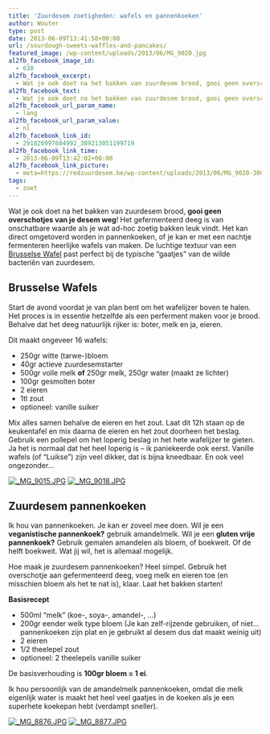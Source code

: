 ```yaml
---
title: 'Zuurdesem zoetigheden: wafels en pannenkoeken'
author: Wouter
type: post
date: 2013-06-09T13:41:58+00:00
url: /sourdough-sweets-waffles-and-pancakes/
featured_image: /wp-content/uploads/2013/06/MG_9020.jpg
al2fb_facebook_image_id:
  - 638
al2fb_facebook_excerpt:
  - Wat je ook doet na het bakken van zuurdesem brood, gooi geen overschotjes van je desem weg! Het gefermenteerd deeg is van onschatbare waarde als je wat ad-hoc zoetig bakken leuk vindt. Het kan direct omgetoverd worden in pannenkoeken, of je kan er met een nachtje fermenteren heerlijke wafels van maken. De luchtige textuur van een Brusselse Wafel past perfect bij de typische "gaatjes" van de wilde bacteriën van zuurdesem.
al2fb_facebook_text:
  - Wat je ook doet na het bakken van zuurdesem brood, gooi geen overschotjes van je desem weg! Het gefermenteerd deeg is van onschatbare waarde als je wat ad-hoc zoetig bakken leuk vindt. Het kan direct omgetoverd worden in pannenkoeken, of je kan er met een nachtje fermenteren heerlijke wafels van maken. De luchtige textuur van een Brusselse Wafel past perfect bij de typische "gaatjes" van de wilde bacteriën van zuurdesem.
al2fb_facebook_url_param_name:
  - lang
al2fb_facebook_url_param_value:
  - nl
al2fb_facebook_link_id:
  - 291826997604992_389213051199719
al2fb_facebook_link_time:
  - 2013-06-09T13:42:02+00:00
al2fb_facebook_link_picture:
  - meta=https://redzuurdesem.be/wp-content/uploads/2013/06/MG_9020-300x200.jpg
tags:
  - zoet
---
```


Wat je ook doet na het bakken van zuurdesem brood, **gooi geen overschotjes van je desem weg**! Het gefermenteerd deeg is van onschatbare waarde als je wat ad-hoc zoetig bakken leuk vindt. Het kan direct omgetoverd worden in pannenkoeken, of je kan er met een nachtje fermenteren heerlijke wafels van maken. De luchtige textuur van een [Brusselse Wafel][2] past perfect bij de typische &#8220;gaatjes&#8221; van de wilde bacteriën van zuurdesem.

## Brusselse Wafels

Start de avond voordat je van plan bent om het wafelijzer boven te halen. Het proces is in essentie hetzelfde als een perferment maken voor je brood. Behalve dat het deeg natuurlijk rijker is: boter, melk en ja, eieren.
  
Dit maakt ongeveer 16 wafels:

  * <span style="line-height: 15px;">250gr witte (tarwe-)bloem</span>
  * 40gr actieve zuurdesemstarter
  * 500gr volle melk **of** 250gr melk, 250gr water (maakt ze lichter)
  * 100gr gesmolten boter
  * 2 eieren
  * 1tl zout
  * optioneel: vanille suiker

Mix alles samen behalve de eieren en het zout. Laat dit 12h staan op de keukentafel en mix daarna de eieren en het zout doorheen het beslag. Gebruik een pollepel om het loperig beslag in het hete wafelijzer te gieten. Ja het is normaal dat het heel loperig is &#8211; ik paniekeerde ook eerst. Vanille wafels (of &#8220;Luikse&#8221;) zijn veel dikker, dat is bijna kneedbaar. En ook veel ongezonder&#8230;

<p><a href="http://lh5.ggpht.com/-fexUzUz1YL0/UbQ7kCJobyI/AAAAAAAAG4M/Q9Wz6O-ncug/s1024/_MG_9015.JPG" link="https://picasaweb.google.com/108809100421188137955/Savesourdough#5887396103118679842" title="" ><img src="http://lh5.ggpht.com/-fexUzUz1YL0/UbQ7kCJobyI/AAAAAAAAG4M/Q9Wz6O-ncug/w400-o/_MG_9015.JPG" alt="_MG_9015.JPG" title="" class="alignleft pe2-photo"  /></a> <a href="http://lh5.ggpht.com/-mbvCErAm7x4/UbQ7lEx8UuI/AAAAAAAAG4U/HKjiOZZ2xt0/s1024/_MG_9018.JPG" link="https://picasaweb.google.com/108809100421188137955/Savesourdough#5887396121004495586" title="" ><img src="http://lh5.ggpht.com/-mbvCErAm7x4/UbQ7lEx8UuI/AAAAAAAAG4U/HKjiOZZ2xt0/w400-o/_MG_9018.JPG" alt="_MG_9018.JPG" title="" class="alignleft pe2-photo"  /></a></p>

## Zuurdesem pannenkoeken

Ik hou van pannenkoeken. Je kan er zoveel mee doen. Wil je een **veganistische pannenkoek?** gebruik amandelmelk. Wil je een **gluten vrije pannenkoek?** Gebruik gemalen amandelen als bloem, of boekweit. Of de helft boekweit. Wat jij wil, het is allemaal mogelijk.

Hoe maak je zuurdesem pannenkoeken? Heel simpel. Gebruik het overschotje aan gefermenteerd deeg, voeg melk en eieren toe (en misschien bloem als het te nat is), klaar. Laat het bakken starten!

**Basisrecept**

  * <span style="line-height: 15px;">500ml &#8220;melk&#8221; (koe-, soya-, amandel-, &#8230;)</span>
  * 200gr eender welk type bloem (Je kan zelf-rijzende gebruiken, of niet&#8230; pannenkoeken zijn plat en je gebruikt al desem dus dat maakt weinig uit)
  * 2 eieren
  * 1/2 theelepel zout
  * optioneel: 2 theelepels vanille suiker

De basisverhouding is **100gr bloem = 1 ei**.
  
Ik hou persoonlijk van de amandelmelk pannenkoeken, omdat die melk eigenlijk water is maakt het heel veel gaatjes in de koeken als je een superhete koekepan hebt (verdampt sneller).

<p><a href="http://lh6.ggpht.com/-FAsWbNxTEc4/UbQ7nor_prI/AAAAAAAAG4k/KqfHznXkA38/s1024/_MG_8876.JPG" link="https://picasaweb.google.com/108809100421188137955/Savesourdough#5887396165002962610" title="" ><img src="http://lh6.ggpht.com/-FAsWbNxTEc4/UbQ7nor_prI/AAAAAAAAG4k/KqfHznXkA38/w400-o/_MG_8876.JPG" alt="_MG_8876.JPG" title="" class="alignleft pe2-photo"  /></a> <a href="http://lh3.ggpht.com/-JsABb0b1j0c/UbQ7pjvQkhI/AAAAAAAAG4s/piOjlyOoydo/s1024/_MG_8877.JPG" link="https://picasaweb.google.com/108809100421188137955/Savesourdough#5887396198034215442" title="" ><img src="http://lh3.ggpht.com/-JsABb0b1j0c/UbQ7pjvQkhI/AAAAAAAAG4s/piOjlyOoydo/w400-o/_MG_8877.JPG" alt="_MG_8877.JPG" title="" class="alignleft pe2-photo"  /></a></p>

 [1]: https://redzuurdesem.be/wp-content/uploads/2013/06/MG_9020.jpg
 [2]: http://en.wikipedia.org/wiki/Belgian_waffle